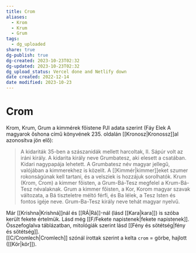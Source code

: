 ```yaml
---
title: Crom
aliases:
  - Krom
  - Krum
  - Grum
tags:
  - dg_uploaded
share: true
dg-publish: true
dg-created: 2023-10-23T02:32
dg-updated: 2023-10-23T02:32
dg_upload_status: Vercel done and Netlify down
date created: 2022-12-14
date modified: 2023-10-23
---
```


# Crom

Krom, Krum, Grum a kimmérek főistene PJI adata szerint (Fáy Elek A magyarok őshona című könyvének 235. oldalán [[Kronosz\|Kronossz]]al azonosítva jön elő):  
> A kidariták 35-ben a szászanidák mellett harcoltak, II. Sápúr volt az iráni király. A kidarita király neve Grumbatesz, aki elesett a csatában. Kidari nagypapája lehetett. A Grumbatesz név magyar jellegű, valójában a kimmerekhez is közelít. A [[Kimmér\|kimmer]]eket szumer rokonságúnak kell tartani, és a velsziek is hozzájuk sorolhatók. Krum (Krom, Crom) a kimmer főisten, a Grum-Bá-Tesz megfelel a Krum-Bá-Tesz névalaknak. Grum a kimmer főisten, a Kor, Korom magyar szavak változata, a Bá tiszteletre méltó férfi, és Ba lélek, a Tesz Isten és fontos igéje neve. Grum-Ba-Tesz király neve tehát magyar nyelvű.  

Már [[Krishna\|Krishná]]nál és [[RÁ\|Rá]]-nál (lásd [[Kara\|kara]]) is szóba került fekete értelmük. Lásd még [[F/Fekete napistenek\|fekete napistenek]].  
Összefoglalva táblázatban, mitológiák szerint lásd [[Fény és sötétség\|fény és sötétség]].  
[[C/Cromlech\|Cromlech]] szónál írottak szerint a kelta `crom` = görbe, hajlott ([[Kör\|kör]]).  